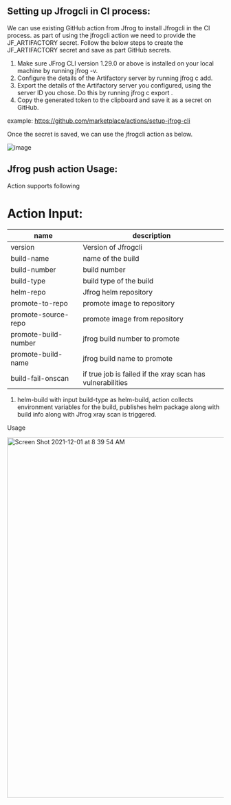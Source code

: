 ## Setting up Jfrogcli in CI process:
We can use existing GitHub action from Jfrog to install Jfrogcli in the CI process.
as part of using the jfrogcli action we need to provide the JF_ARTIFACTORY secret. 
Follow the below steps to create the JF_ARTIFACTORY secret and save as part GitHub secrets.
  1.	Make sure JFrog CLI version 1.29.0 or above is installed on your local machine by running jfrog -v.
  2.	Configure the details of the Artifactory server by running jfrog c add.
  3.	Export the details of the Artifactory server you configured, using the server ID you chose. Do this by running jfrog c export <SERVER ID>.
  4.	Copy the generated token to the clipboard and save it as a secret on GitHub.

  example: https://github.com/marketplace/actions/setup-jfrog-cli

Once the secret is saved, we can use the jfrogcli action as below.
  
  ![image](https://user-images.githubusercontent.com/31221465/140869758-5c21b69b-0ed9-4cfd-8979-1254c503604f.png)


## Jfrog push action Usage:
Action supports following 
# Action Input:
|name|description|
|--------|----------|
|version|Version of Jfrogcli|
|build-name|name of the build|
|build-number|build number|
|build-type|build type of the build|
|helm-repo|Jfrog helm repository|
|promote-to-repo|promote image to repository|
|promote-source-repo|promote image from repository|
|promote-build-number|jfrog build number to promote|
|promote-build-name|jfrog build name to promote|
|build-fail-onscan|if true job is failed if the xray scan has vulnerabilities|


1.	helm-build
with input build-type as helm-build, action collects environment variables for the build, publishes helm package along with build info along with Jfrog xray scan is triggered.

Usage

  <img width="836" alt="Screen Shot 2021-12-01 at 8 39 54 AM" src="https://user-images.githubusercontent.com/31221465/144165089-59206f43-fd3a-425b-95b8-aa7604604dd0.png">
